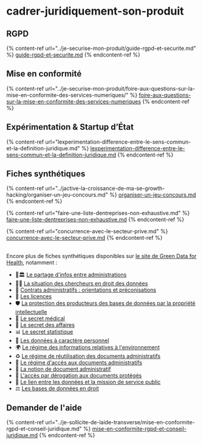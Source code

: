 # cadrer-juridiquement-son-produit

## RGPD

{% content-ref url="../je-securise-mon-produit/guide-rgpd-et-securite.md" %}
[guide-rgpd-et-securite.md](../je-securise-mon-produit/guide-rgpd-et-securite.md)
{% endcontent-ref %}

## Mise en conformité

{% content-ref url="../je-securise-mon-produit/foire-aux-questions-sur-la-mise-en-conformite-des-services-numeriques/" %}
[foire-aux-questions-sur-la-mise-en-conformite-des-services-numeriques](../je-securise-mon-produit/foire-aux-questions-sur-la-mise-en-conformite-des-services-numeriques/)
{% endcontent-ref %}

## Expérimentation & Startup d’État

{% content-ref url="lexperimentation-difference-entre-le-sens-commun-et-la-definition-juridique.md" %}
[lexperimentation-difference-entre-le-sens-commun-et-la-definition-juridique.md](lexperimentation-difference-entre-le-sens-commun-et-la-definition-juridique.md)
{% endcontent-ref %}

## Fiches synthétiques

{% content-ref url="../jactive-la-croissance-de-ma-se-growth-hacking/organiser-un-jeu-concours.md" %}
[organiser-un-jeu-concours.md](../jactive-la-croissance-de-ma-se-growth-hacking/organiser-un-jeu-concours.md)
{% endcontent-ref %}

{% content-ref url="faire-une-liste-dentreprises-non-exhaustive.md" %}
[faire-une-liste-dentreprises-non-exhaustive.md](faire-une-liste-dentreprises-non-exhaustive.md)
{% endcontent-ref %}

{% content-ref url="concurrence-avec-le-secteur-prive.md" %}
[concurrence-avec-le-secteur-prive.md](concurrence-avec-le-secteur-prive.md)
{% endcontent-ref %}

\
Encore plus de fiches synthétiques disponibles sur [le site de Green Data for Health](https://gd4h.ecologie.gouv.fr/juridique), notamment :

* 🔄🏛 [Le partage d'infos entre administrations](https://gd4h-prod.s3.fr-par.scw.cloud/gd4h-prod/api\_gd4h/files/20\_Fiche\_20\_Le\_partage\_dinformations\_entre\_administrations\_DESIGN.pdf)
* 👩‍🔬 [La situation des chercheurs en droit des données](https://gd4h-prod.s3.fr-par.scw.cloud/gd4h-prod/api\_gd4h/files/Fiche\_19\_La\_situation\_des\_chercheurs\_en\_droit\_des\_donn%C3%A9es.pdf)
* 🧭 [Contrats administratifs : orientations et préconisations](https://gd4h-prod.s3.fr-par.scw.cloud/gd4h-prod/api\_gd4h/files/Fiche\_18\_Contrats\_administratifs\_orientations\_et\_pr%C3%A9conisations.pdf)
* 📜 [Les licences](https://gd4h-prod.s3.fr-par.scw.cloud/gd4h-prod/api\_gd4h/files/17\_Fiche\_17\_Les\_licences\_DESIGN.pdf)
* 🛡️ [La protection des producteurs des bases de données par la propriété intellectuelle](https://gd4h-prod.s3.fr-par.scw.cloud/gd4h-prod/api\_gd4h/files/Fiche\_16\_La\_protection\_des\_producteurs\_des\_bases\_de\_donn%C3%A9es\_par\_la\_propri%C3%A9t%C3%A9\_inte.pdf)
* 🏥 [Le secret médical](https://gd4h-prod.s3.fr-par.scw.cloud/gd4h-prod/api\_gd4h/files/Fiche\_15\_Le\_secret\_m%C3%A9dical.pdf)
* 💼 [Le secret des affaires](https://gd4h-prod.s3.fr-par.scw.cloud/gd4h-prod/api\_gd4h/files/Fiche\_14\_Le\_secret\_des\_affaires.pdf)
* 📊 [Le secret statistique](https://gd4h-prod.s3.fr-par.scw.cloud/gd4h-prod/api\_gd4h/files/Fiche\_13\_Le\_secret\_statistique.pdf)
* 👤 [Les données à caractère personnel](https://gd4h-prod.s3.fr-par.scw.cloud/gd4h-prod/api\_gd4h/files/Fiche\_12\_Les\_donn%C3%A9es\_%C3%A0\_caract%C3%A8re\_personnel.pdf)
* 🌍 [Le régime des informations relatives à l'environnement](https://gd4h-prod.s3.fr-par.scw.cloud/gd4h-prod/api\_gd4h/files/Fiche\_11\_Le\_r%C3%A9gime\_des\_informations\_relatives\_%C3%A0\_lenvironnement.pdf)
* ♻️ [Le régime de réutilisation des documents administratifs](https://gd4h-prod.s3.fr-par.scw.cloud/gd4h-prod/api\_gd4h/files/Fiche\_10\_Le\_r%C3%A9gime\_de\_r%C3%A9utilisation\_des\_documents\_administratifs.pdf)
* 📂 [Le régime d'accès aux documents administratifs](https://gd4h-prod.s3.fr-par.scw.cloud/gd4h-prod/api\_gd4h/files/Fiche\_9\_Le\_r%C3%A9gime\_dacc%C3%A8s\_aux\_documents\_administratifs.pdf)
* 🏢 [La notion de document administratif](https://gd4h-prod.s3.fr-par.scw.cloud/gd4h-prod/api\_gd4h/files/Fiche\_8\_La\_notion\_de\_document\_administratif.pdf)
* 🔑 [L'accès par dérogation aux documents protégés](https://gd4h-prod.s3.fr-par.scw.cloud/gd4h-prod/api\_gd4h/files/06\_Fiche\_6\_Lacc%C3%A8s\_par\_d%C3%A9rogation\_aux\_documents\_prot%C3%A9g%C3%A9s\_DESIGN.pdf)
* 🔗 [Le lien entre les données et la mission de service public](https://gd4h-prod.s3.fr-par.scw.cloud/gd4h-prod/api\_gd4h/files/Fiche\_5\_Le\_lien\_entre\_les\_donn%C3%A9es\_et\_la\_mission\_de\_service\_public.pdf)
* ⚖️ [Les bases de données en droit](https://gd4h-prod.s3.fr-par.scw.cloud/gd4h-prod/api\_gd4h/files/Fiche\_2\_Les\_bases\_de\_donn%C3%A9es\_en\_droit.pdf)

## Demander de l'aide

{% content-ref url="../je-sollicite-de-laide-transverse/mise-en-conformite-rgpd-et-conseil-juridique.md" %}
[mise-en-conformite-rgpd-et-conseil-juridique.md](../je-sollicite-de-laide-transverse/mise-en-conformite-rgpd-et-conseil-juridique.md)
{% endcontent-ref %}
